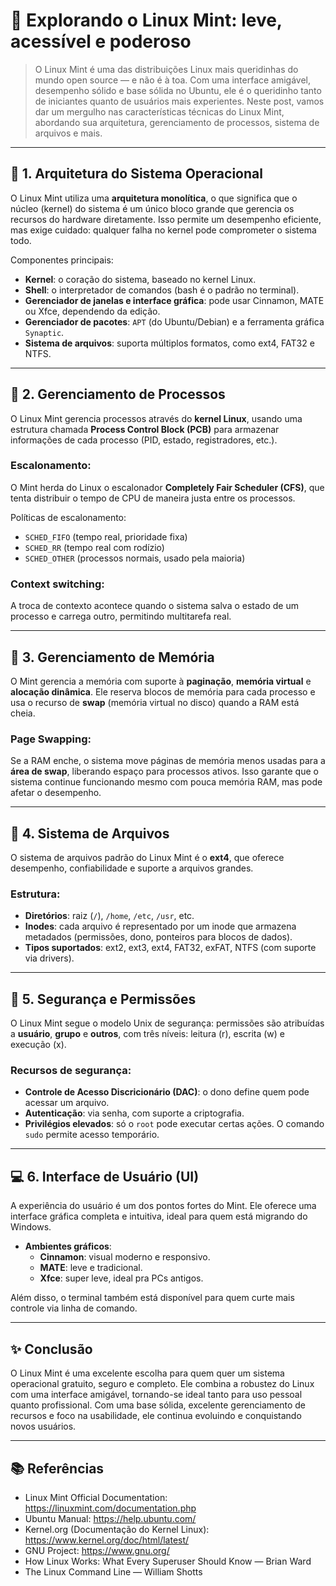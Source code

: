 # 🐧 Explorando o Linux Mint: leve, acessível e poderoso

> O Linux Mint é uma das distribuições Linux mais queridinhas do mundo open source — e não é à toa. Com uma interface amigável, desempenho sólido e base sólida no Ubuntu, ele é o queridinho tanto de iniciantes quanto de usuários mais experientes. Neste post, vamos dar um mergulho nas características técnicas do Linux Mint, abordando sua arquitetura, gerenciamento de processos, sistema de arquivos e mais.

---

## 🧱 1. Arquitetura do Sistema Operacional

O Linux Mint utiliza uma **arquitetura monolítica**, o que significa que o núcleo (kernel) do sistema é um único bloco grande que gerencia os recursos do hardware diretamente. Isso permite um desempenho eficiente, mas exige cuidado: qualquer falha no kernel pode comprometer o sistema todo.

Componentes principais:
- **Kernel**: o coração do sistema, baseado no kernel Linux.
- **Shell**: o interpretador de comandos (bash é o padrão no terminal).
- **Gerenciador de janelas e interface gráfica**: pode usar Cinnamon, MATE ou Xfce, dependendo da edição.
- **Gerenciador de pacotes**: `APT` (do Ubuntu/Debian) e a ferramenta gráfica `Synaptic`.
- **Sistema de arquivos**: suporta múltiplos formatos, como ext4, FAT32 e NTFS.

---

## 🔄 2. Gerenciamento de Processos

O Linux Mint gerencia processos através do **kernel Linux**, usando uma estrutura chamada **Process Control Block (PCB)** para armazenar informações de cada processo (PID, estado, registradores, etc.).

### Escalonamento:
O Mint herda do Linux o escalonador **Completely Fair Scheduler (CFS)**, que tenta distribuir o tempo de CPU de maneira justa entre os processos.

Políticas de escalonamento:
- `SCHED_FIFO` (tempo real, prioridade fixa)
- `SCHED_RR` (tempo real com rodízio)
- `SCHED_OTHER` (processos normais, usado pela maioria)

### Context switching:
A troca de contexto acontece quando o sistema salva o estado de um processo e carrega outro, permitindo multitarefa real.

---

## 🧠 3. Gerenciamento de Memória

O Mint gerencia a memória com suporte à **paginação**, **memória virtual** e **alocação dinâmica**. Ele reserva blocos de memória para cada processo e usa o recurso de **swap** (memória virtual no disco) quando a RAM está cheia.

### Page Swapping:
Se a RAM enche, o sistema move páginas de memória menos usadas para a **área de swap**, liberando espaço para processos ativos. Isso garante que o sistema continue funcionando mesmo com pouca memória RAM, mas pode afetar o desempenho.

---

## 📂 4. Sistema de Arquivos

O sistema de arquivos padrão do Linux Mint é o **ext4**, que oferece desempenho, confiabilidade e suporte a arquivos grandes.

### Estrutura:
- **Diretórios**: raiz (`/`), `/home`, `/etc`, `/usr`, etc.
- **Inodes**: cada arquivo é representado por um inode que armazena metadados (permissões, dono, ponteiros para blocos de dados).
- **Tipos suportados**: ext2, ext3, ext4, FAT32, exFAT, NTFS (com suporte via drivers).

---

## 🔐 5. Segurança e Permissões

O Linux Mint segue o modelo Unix de segurança: permissões são atribuídas a **usuário**, **grupo** e **outros**, com três níveis: leitura (r), escrita (w) e execução (x).

### Recursos de segurança:
- **Controle de Acesso Discricionário (DAC)**: o dono define quem pode acessar um arquivo.
- **Autenticação**: via senha, com suporte a criptografia.
- **Privilégios elevados**: só o `root` pode executar certas ações. O comando `sudo` permite acesso temporário.

---

## 💻 6. Interface de Usuário (UI)

A experiência do usuário é um dos pontos fortes do Mint. Ele oferece uma interface gráfica completa e intuitiva, ideal para quem está migrando do Windows.

- **Ambientes gráficos**:
  - **Cinnamon**: visual moderno e responsivo.
  - **MATE**: leve e tradicional.
  - **Xfce**: super leve, ideal pra PCs antigos.

Além disso, o terminal também está disponível para quem curte mais controle via linha de comando.

---

## ✨ Conclusão

O Linux Mint é uma excelente escolha para quem quer um sistema operacional gratuito, seguro e completo. Ele combina a robustez do Linux com uma interface amigável, tornando-se ideal tanto para uso pessoal quanto profissional. Com uma base sólida, excelente gerenciamento de recursos e foco na usabilidade, ele continua evoluindo e conquistando novos usuários.

---

## 📚 Referências

- Linux Mint Official Documentation: https://linuxmint.com/documentation.php  
- Ubuntu Manual: https://help.ubuntu.com/  
- Kernel.org (Documentação do Kernel Linux): https://www.kernel.org/doc/html/latest/  
- GNU Project: https://www.gnu.org/  
- How Linux Works: What Every Superuser Should Know — Brian Ward  
- The Linux Command Line — William Shotts
